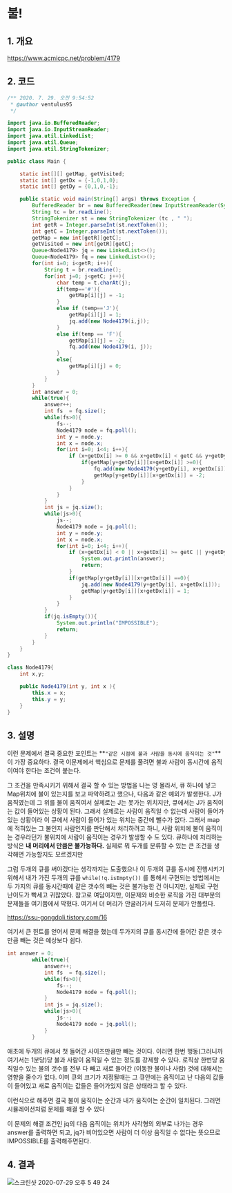 # 불! 

## 1. 개요

https://www.acmicpc.net/problem/4179

## 2. 코드

```java
/** 2020. 7. 29. 오전 9:54:52
 * @author ventulus95
 */

import java.io.BufferedReader;
import java.io.InputStreamReader;
import java.util.LinkedList;
import java.util.Queue;
import java.util.StringTokenizer;

public class Main {

	static int[][] getMap, getVisited;
	static int[] getDx = {-1,0,1,0};
	static int[] getDy = {0,1,0,-1};

	public static void main(String[] args) throws Exception {
		BufferedReader br = new BufferedReader(new InputStreamReader(System.in));
		String tc = br.readLine();
		StringTokenizer st = new StringTokenizer (tc , " ");
		int getR = Integer.parseInt(st.nextToken());
		int getC = Integer.parseInt(st.nextToken());
		getMap = new int[getR][getC];
		getVisited = new int[getR][getC];
		Queue<Node4179> jq = new LinkedList<>();
		Queue<Node4179> fq = new LinkedList<>();
		for(int i=0; i<getR; i++){
			String t = br.readLine();
			for(int j=0; j<getC; j++){
				char temp = t.charAt(j);
				if(temp=='#'){
					getMap[i][j] = -1;
				}
				else if (temp=='J'){
					getMap[i][j] = 1;
					jq.add(new Node4179(i,j));
				}
				else if(temp == 'F'){
					getMap[i][j] = -2;
					fq.add(new Node4179(i, j));
				}
				else{
					getMap[i][j] = 0;
				}
			}
		}
		int answer = 0;
		while(true){
			answer++;
			int fs  = fq.size();
			while(fs>0){
				fs--;
				Node4179 node = fq.poll();
				int y = node.y;
				int x = node.x;
				for(int i=0; i<4; i++){
					if (x+getDx[i] >= 0 && x+getDx[i] < getC && y+getDy[i]> 0 && y+getDy[i] < getR){
						if(getMap[y+getDy[i]][x+getDx[i]] >=0){
							fq.add(new Node4179(y+getDy[i], x+getDx[i]));
							getMap[y+getDy[i]][x+getDx[i]] = -2;
						}
					}
				}
			}
			int js = jq.size();
			while(js>0){
				js--;
				Node4179 node = jq.poll();
				int y = node.y;
				int x = node.x;
				for(int i=0; i<4; i++){
					if (x+getDx[i] < 0 || x+getDx[i] >= getC || y+getDy[i]< 0 || y+getDy[i] >= getR){
						System.out.println(answer);
						return;
					}
					if(getMap[y+getDy[i]][x+getDx[i]] ==0){
						jq.add(new Node4179(y+getDy[i], x+getDx[i]));
						getMap[y+getDy[i]][x+getDx[i]] = 1;
					}
				}
			}
			if(jq.isEmpty()){
				System.out.println("IMPOSSIBLE");
				return;
			}
		}
	}
}

class Node4179{
	int x,y;

	public Node4179(int y, int x ){
		this.x = x;
		this.y = y;
	}
}
```

## 3. 설명

이런 문제에서 결국 중요한 포인트는 **`"같은 시점에 불과 사람을 동시에 움직이는 것"`**이 가장 중요하다. 결국 이문제에서 핵심으로 문제를 풀려면 불과 사람이 동시간에 움직이여야 한다는 조건이 붙는다.

그 조건을 만족시키기 위해서 결국 할 수 있는 방법을 나는 영 몰라서, 큐 하나에 넣고 Map위치에 불이 있는지를 보고 파악하려고 했으나,
다음과 같은 예외가 발생한다. J가 움직였는데 그 위를 불이 움직여서 실제로는 J는 못가는 위치지만, 큐에서는 J가 움직이는 값이 들어있는 상황이 된다. 그래서 실제로는 사람이 움직일 수 없는데 사람이 들어가 있는 상황이라 이 큐에서 사람이 들어가 있는 위치는 중간에 뺄수가 없다. 그래서  map에 적혀있는 그 불인지 사람인지를 판단해서 처리하려고 하니, 사람 위치에 불이 움직이는 경우라던가 불위치에 사람이 움직이는 경우가 발생할 수 도 있다.  큐하나에 처리하는 방식은 **내 머리에서 만큼은 불가능하다.** 실제로 뭐 두개를 분류할 수 있는 큰 조건을 생각해면 가능할지도 모르겠지만

그럼 두개의 큐를 써야겠다는 생각까지는 도출했으나 이 두개의 큐를 동시에 진행시키기 위해서 내가 가진 두개의 큐를 `while(!q.isEmpty())` 를 통해서 구현되는 방법에서는 두 가지의 큐를 동시간때에 같은 갯수의 빼는 것은 불가능한 건 아니지만, 실제로 구현 난이도가 빡세고 귀찮았다. 
참고로 여담이지만, 이문제와 비슷한 로직을 가진 대부분의 문제들을 여기쯤에서 막혔다. 여기서 더 머리가 안굴러가서 도저히 문제가 안풀렸다.

https://ssu-gongdoli.tistory.com/16

여기서 큰 힌트를 얻어서 문제 해결을 했는데 두가지의 큐를 동시간에 들어간 같은 갯수만큼 빼는 것은 예상보다 쉽다.

```java
int answer = 0;
		while(true){
			answer++;
			int fs  = fq.size();
			while(fs>0){
				fs--;
				Node4179 node = fq.poll();
			}
			int js = jq.size();
			while(js>0){
				js--;
				Node4179 node = jq.poll();
			}
		}
```

애초에 두개의 큐에서 첫 들어간 사이즈만큼만 빼는 것이다. 이러면 한번 행동(그러니까 여기서는 1분당)당 불과 사람이 움직일 수 있는 정도를 강제할 수 있다. 로직상 한번당 움직일수 있는 불의 갯수를 전부 다 빼고 새로 들어간 (이동한 불이나 사람) 것에 대해서는 영향을 줄수가 없다. 이미 큐의 크기가 지정될때는 그 큐안에는 움직이고 난 다음의 값들이 들어있고 새로 움직이는 값들은 들어가있지 않은 상태라고 할 수 있다.

이런식으로 해주면 결국 불이 움직이는 순간과 내가 움직이는 순간이 일치된다. 그러면 시뮬레이션처럼 문제를 해결 할 수 있다

이 문제의 해결 조건인 jq의 다음 움직이는 위치가 사각형의 외부로 나가는 경우 answer를 출력하면 되고, jq가 비어있으면 사람이 더 이상 움직일 수 없다는 뜻으므로 IMPOSSIBLE를 출력해주면된다.

## 4. 결과

![스크린샷 2020-07-29 오후 5 49 24](https://user-images.githubusercontent.com/17822723/88778814-eb9d3d80-d1c3-11ea-9ddc-45406b5416c7.png)

